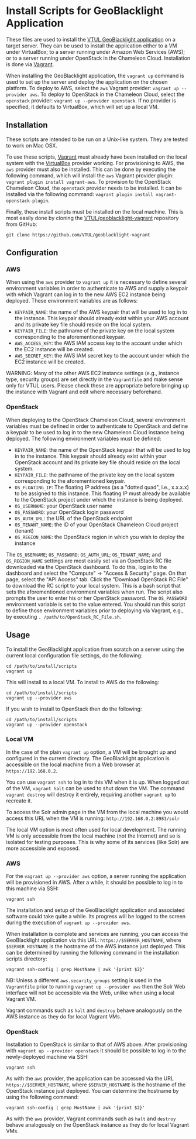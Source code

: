 Install Scripts for GeoBlacklight Application
=============================================

These files are used to install the [VTUL GeoBlacklight application](https://github.com/VTUL/geoblacklight) on a target server. They can be used to install the application either to a VM under VirtualBox; to a server running under Amazon Web Services (AWS); or to a server running under OpenStack in the Chameleon Cloud. Installation is done via [Vagrant](https://www.vagrantup.com/).

When installing the GeoBlacklight application, the `vagrant up` command is used to set up the server and deploy the application on the chosen platform. To deploy to AWS, select the `aws` Vagrant provider: `vagrant up --provider aws`.  To deploy to OpenStack in the Chameleon Cloud, select the `openstack` provider: `vagrant up --provider openstack`. If no provider is specified, it defaults to VirtualBox, which will set up a local VM.

Installation
------------

These scripts are intended to be run on a Unix-like system. They are tested to work on Mac OSX.

To use these scripts, [Vagrant](https://www.vagrantup.com/) must already have been installed on the local system with the [VirtualBox](http://www.virtualbox.org) provider working. For provisioning to AWS, the `aws` provider must also be installed. This can be done by executing the following command, which will install the `aws` Vagrant provider plugin: `vagrant plugin install vagrant-aws`. To provision to the OpenStack Chameleon Cloud, the `openstack` provider needs to be installed. It can be installed via the following command: `vagrant plugin install vagrant-openstack-plugin`.

Finally, these install scripts must be installed on the local machine. This is most easily done by cloning the [VTUL/geoblacklight-vagrant](https://github.com/VTUL/geoblacklight-vagrant) repository from GitHub:

```
git clone https://github.com/VTUL/geoblacklight-vagrant
```

Configuration
-------------

### AWS

When using the `aws` provider to `vagrant up` it is necessary to define several environment variables in order to authenticate to AWS and supply a keypair with which Vagrant can log in to the new AWS EC2 instance being deployed.  These environment variables are as follows:

- `KEYPAIR_NAME`: the name of the AWS keypair that will be used to log in to the instance. This keypair should already exist within your AWS account and its private key file should reside on the local system.
- `KEYPAIR_FILE`: the pathname of the private key on the local system corresponding to the aforementioned keypair.
- `AWS_ACCESS_KEY`: the AWS IAM access key to the account under which the EC2 instance will be created.
- `AWS_SECRET_KEY`: the AWS IAM secret key to the account under which the EC2 instance will be created.

WARNING: Many of the other AWS EC2 instance settings (e.g., instance type, security groups) are set directly in the `Vagrantfile` and make sense only for VTUL users. Please check these are appropriate before bringing up the instance with Vagrant and edit where necessary beforehand.

### OpenStack

When deploying to the OpenStack Chameleon Cloud, several environment variables must be defined in order to authenticate to OpenStack and define a keypair to be used to log in to the new Chameleon Cloud instance being deployed.  The following environment variables must be defined:

- `KEYPAIR_NAME`: the name of the OpenStack keypair that will be used to log in to the instance. This keypair should already exist within your OpenStack account and its private key file should reside on the local system.
- `KEYPAIR_FILE`: the pathname of the private key on the local system corresponding to the aforementioned keypair.
- `OS_FLOATING_IP`: The floating IP address (as a "dotted quad", i.e., x.x.x.x) to be assigned to this instance. This floating IP must already be available to the OpenStack project under which the instance is being deployed.
- `OS_USERNAME`: your OpenStack user name
- `OS_PASSWORD`: your OpenStack login password
- `OS_AUTH_URL`: the URL of the OpenStack endpoint
- `OS_TENANT_NAME`: the ID of your OpenStack Chameleon Cloud project (tenant)
- `OS_REGION_NAME`: the OpenStack region in which you wish to deploy the instance

The `OS_USERNAME`; `OS_PASSWORD`; `OS_AUTH_URL`; `OS_TENANT_NAME`; and `OS_REGION_NAME` settings are most easily set via an OpenStack RC file downloaded via the OpenStack dashboard. To do this, log in to the dashboard and select the "Compute" -> "Access & Security" page. On that page, select the "API Access" tab. Click the "Download OpenStack RC File" to download the RC script to your local system. This is a bash script that sets the aforementioned environment variables when run. The script also prompts the user to enter his or her OpenStack password. The `OS_PASSWORD` environment variable is set to the value entered. You should run this script to define those environment variables prior to deploying via Vagrant, e.g., by executing `. /path/to/OpenStack_RC_File.sh`.

Usage
-----

To install the GeoBlacklight application from scratch on a server using the current local configuration file settings, do the following:

```
cd /path/to/install/scripts
vagrant up
```

This will install to a local VM. To install to AWS do the following:

```
cd /path/to/install/scripts
vagrant up --provider aws
```

If you wish to install to OpenStack then do the following:

```
cd /path/to/install/scripts
vagrant up --provider openstack
```

### Local VM

In the case of the plain `vagrant up` option, a VM will be brought up and configured in the current directory. The GeoBlacklight application is accessible on the local machine from a Web browser at `https://192.168.0.2`.

You can use `vagrant ssh` to log in to this VM when it is up. When logged out of the VM, `vagrant halt` can be used to shut down the VM. The command `vagrant destroy` will destroy it entirely, requiring another `vagrant up` to recreate it.

To access the Solr admin page in the VM from the local machine you would access this URL when the VM is running: `http://192.168.0.2:8983/solr`

The local VM option is most often used for local development. The running VM is only accessible from the local machine (not the Internet) and so is isolated for testing purposes. This is why some of its services (like Solr) are more accessible and exposed.

### AWS

For the `vagrant up --provider aws` option, a server running the application will be provisioned in AWS. After a while, it should be possible to log in to this machine via SSH:

```
vagrant ssh
```

The installation and setup of the GeoBlacklight application and associated software could take quite a while. Its progress will be logged to the screen during the execution of `vagrant up --provider aws`.

When installation is complete and services are running, you can access the GeoBlacklight application via this URL: `https://$SERVER_HOSTNAME`, where `$SERVER_HOSTNAME` is the hostname of the AWS instance just deployed.  This can be determined by running the following command in the installation scripts directory:

```
vagrant ssh-config | grep HostName | awk '{print $2}'
```

NB: Unless a different `aws.security_groups` setting is used in the `Vagrantfile` prior to running `vagrant up --provider aws` then the Solr Web interface will not be accessible via the Web, unlike when using a local Vagrant VM.

Vagrant commands such as `halt` and `destroy` behave analogously on the AWS instance as they do for local Vagrant VMs.

### OpenStack

Installation to OpenStack is similar to that of AWS above. After provisioning with `vagrant up --provider openstack` it should be possible to log in to the newly-deployed machine via SSH:

```
vagrant ssh
```

As with the `aws` provider, the application can be accessed via the URL `https://$SERVER_HOSTNAME`, where `$SERVER_HOSTNAME` is the hostname of the OpenStack instance just deployed. You can determine the hostname by using the following command:

```
vagrant ssh-config | grep HostName | awk '{print $2}'
```

As with the `aws` provider, Vagrant commands such as `halt` and `destroy` behave analogously on the OpenStack instance as they do for local Vagrant VMs.
